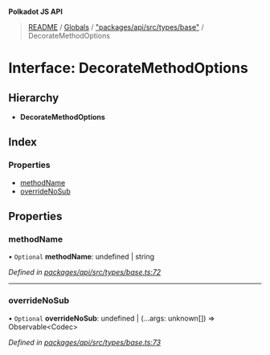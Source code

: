 **Polkadot JS API**

> [README](../README.md) / [Globals](../globals.md) / ["packages/api/src/types/base"](../modules/_packages_api_src_types_base_.md) / DecorateMethodOptions

# Interface: DecorateMethodOptions

## Hierarchy

* **DecorateMethodOptions**

## Index

### Properties

* [methodName](_packages_api_src_types_base_.decoratemethodoptions.md#methodname)
* [overrideNoSub](_packages_api_src_types_base_.decoratemethodoptions.md#overridenosub)

## Properties

### methodName

• `Optional` **methodName**: undefined \| string

*Defined in [packages/api/src/types/base.ts:72](https://github.com/polkadot-js/api/blob/cb93cb34b/packages/api/src/types/base.ts#L72)*

___

### overrideNoSub

• `Optional` **overrideNoSub**: undefined \| (...args: unknown[]) => Observable\<Codec>

*Defined in [packages/api/src/types/base.ts:73](https://github.com/polkadot-js/api/blob/cb93cb34b/packages/api/src/types/base.ts#L73)*

